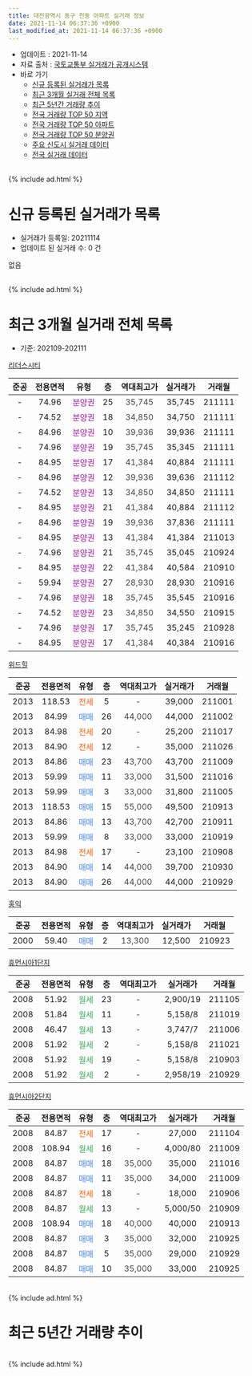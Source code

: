 ```yaml
---
title: 대전광역시 동구 천동 아파트 실거래 정보
date: 2021-11-14 06:37:36 +0900
last_modified_at: 2021-11-14 06:37:36 +0900
---
```


* 업데이트 : 2021-11-14
* 자료 출처 : [국토교통부 실거래가 공개시스템](http://rt.molit.go.kr)
* 바로 가기
    * [신규 등록된 실거래가 목록](#신규-등록된-실거래가-목록)
    * [최근 3개월 실거래 전체 목록](#최근-3개월-실거래-전체-목록)
    * [최근 5년간 거래량 추이](#최근-5년간-거래량-추이)
    * [전국 거래량 TOP 50 지역](https://inasie.github.io/apt-trade-info/최근-3개월-전국에서-가장-거래가-많이-발생한-지역)
    * [전국 거래량 TOP 50 아파트](https://inasie.github.io/apt-trade-info/최근-3개월-전국에서-가장-거래가-많이-발생한-아파트)
    * [전국 거래량 TOP 50 분양권](https://inasie.github.io/apt-trade-info/최근-3개월-전국에서-가장-거래가-많이-발생한-분양권)
    * [주요 신도시 실거래 데이터](https://inasie.github.io/apt-trade-info/주요-신도시)
    * [전국 실거래 데이터](https://inasie.github.io/apt-trade-info/전국)
<br>
{% include ad.html %}
<br>

# 신규 등록된 실거래가 목록
* 실거래가 등록일: 20211114
* 업데이트 된 실거래 수: 0 건

없음

<br>
{% include ad.html %}
<br>

# 최근 3개월 실거래 전체 목록
* 기준: 202109-202111


[리더스시티](https://search.naver.com/search.naver?query=%EB%8C%80%EC%A0%84%EA%B4%91%EC%97%AD%EC%8B%9C+%EB%8F%99%EA%B5%AC+%EC%B2%9C%EB%8F%99+%EB%A6%AC%EB%8D%94%EC%8A%A4%EC%8B%9C%ED%8B%B0)

|준공|전용면적|유형|층|역대최고가|실거래가|거래월|
|:---:|:---:|:---:|:---:|:---:|:---:|:---:|
|-|74.96|<span style="color:#9C11A5">분양권</span>|25|<span style="color:#444444">35,745</span>|35,745|211111|
|-|74.52|<span style="color:#9C11A5">분양권</span>|18|<span style="color:#444444">34,850</span>|34,750|211111|
|-|84.96|<span style="color:#9C11A5">분양권</span>|10|<span style="color:#444444">39,936</span>|39,936|211111|
|-|74.96|<span style="color:#9C11A5">분양권</span>|19|<span style="color:#444444">35,745</span>|35,345|211111|
|-|84.95|<span style="color:#9C11A5">분양권</span>|17|<span style="color:#444444">41,384</span>|40,884|211111|
|-|84.96|<span style="color:#9C11A5">분양권</span>|12|<span style="color:#444444">39,936</span>|39,636|211112|
|-|74.52|<span style="color:#9C11A5">분양권</span>|13|<span style="color:#444444">34,850</span>|34,850|211111|
|-|84.95|<span style="color:#9C11A5">분양권</span>|21|<span style="color:#444444">41,384</span>|40,884|211112|
|-|84.96|<span style="color:#9C11A5">분양권</span>|19|<span style="color:#444444">39,936</span>|37,836|211111|
|-|84.95|<span style="color:#9C11A5">분양권</span>|13|<span style="color:#444444">41,384</span>|41,384|211013|
|-|74.96|<span style="color:#9C11A5">분양권</span>|21|<span style="color:#444444">35,745</span>|35,045|210924|
|-|84.95|<span style="color:#9C11A5">분양권</span>|22|<span style="color:#444444">41,384</span>|40,584|210910|
|-|59.94|<span style="color:#9C11A5">분양권</span>|27|<span style="color:#444444">28,930</span>|28,930|210916|
|-|74.96|<span style="color:#9C11A5">분양권</span>|18|<span style="color:#444444">35,745</span>|35,545|210916|
|-|74.52|<span style="color:#9C11A5">분양권</span>|23|<span style="color:#444444">34,850</span>|34,550|210915|
|-|74.96|<span style="color:#9C11A5">분양권</span>|17|<span style="color:#444444">35,745</span>|35,245|210928|
|-|84.95|<span style="color:#9C11A5">분양권</span>|17|<span style="color:#444444">41,384</span>|40,384|210916|

[위드힐](https://search.naver.com/search.naver?query=%EB%8C%80%EC%A0%84%EA%B4%91%EC%97%AD%EC%8B%9C+%EB%8F%99%EA%B5%AC+%EC%B2%9C%EB%8F%99+%EC%9C%84%EB%93%9C%ED%9E%90)

|준공|전용면적|유형|층|역대최고가|실거래가|거래월|
|:---:|:---:|:---:|:---:|:---:|:---:|:---:|
|2013|118.53|<span style="color:#ff5a00">전세</span>|5|<span style="color:#444444">-</span>|39,000|211001|
|2013|84.99|<span style="color:#4285f3">매매</span>|26|<span style="color:#444444">44,000</span>|44,000|211002|
|2013|84.98|<span style="color:#ff5a00">전세</span>|20|<span style="color:#444444">-</span>|25,200|211017|
|2013|84.90|<span style="color:#ff5a00">전세</span>|12|<span style="color:#444444">-</span>|35,000|211026|
|2013|84.86|<span style="color:#4285f3">매매</span>|23|<span style="color:#444444">43,700</span>|43,700|211009|
|2013|59.99|<span style="color:#4285f3">매매</span>|11|<span style="color:#444444">33,000</span>|31,500|211016|
|2013|59.99|<span style="color:#4285f3">매매</span>|3|<span style="color:#444444">33,000</span>|31,800|211005|
|2013|118.53|<span style="color:#4285f3">매매</span>|15|<span style="color:#444444">55,000</span>|49,500|210913|
|2013|84.86|<span style="color:#4285f3">매매</span>|13|<span style="color:#444444">43,700</span>|42,700|210911|
|2013|59.99|<span style="color:#4285f3">매매</span>|8|<span style="color:#444444">33,000</span>|33,000|210919|
|2013|84.98|<span style="color:#ff5a00">전세</span>|17|<span style="color:#444444">-</span>|23,100|210908|
|2013|84.90|<span style="color:#4285f3">매매</span>|14|<span style="color:#444444">44,000</span>|39,700|210930|
|2013|84.90|<span style="color:#4285f3">매매</span>|26|<span style="color:#444444">44,000</span>|44,000|210929|

[홍익](https://search.naver.com/search.naver?query=%EB%8C%80%EC%A0%84%EA%B4%91%EC%97%AD%EC%8B%9C+%EB%8F%99%EA%B5%AC+%EC%B2%9C%EB%8F%99+%ED%99%8D%EC%9D%B5)

|준공|전용면적|유형|층|역대최고가|실거래가|거래월|
|:---:|:---:|:---:|:---:|:---:|:---:|:---:|
|2000|59.40|<span style="color:#4285f3">매매</span>|2|<span style="color:#444444">13,300</span>|12,500|210923|

[휴먼시아1단지](https://search.naver.com/search.naver?query=%EB%8C%80%EC%A0%84%EA%B4%91%EC%97%AD%EC%8B%9C+%EB%8F%99%EA%B5%AC+%EC%B2%9C%EB%8F%99+%ED%9C%B4%EB%A8%BC%EC%8B%9C%EC%95%841%EB%8B%A8%EC%A7%80)

|준공|전용면적|유형|층|역대최고가|실거래가|거래월|
|:---:|:---:|:---:|:---:|:---:|:---:|:---:|
|2008|51.92|<span style="color:#34a853">월세</span>|23|<span style="color:#444444">-</span>|2,900/19|211105|
|2008|51.84|<span style="color:#34a853">월세</span>|11|<span style="color:#444444">-</span>|5,158/8|211019|
|2008|46.47|<span style="color:#34a853">월세</span>|13|<span style="color:#444444">-</span>|3,747/7|211006|
|2008|51.92|<span style="color:#34a853">월세</span>|2|<span style="color:#444444">-</span>|5,158/8|211021|
|2008|51.92|<span style="color:#34a853">월세</span>|19|<span style="color:#444444">-</span>|5,158/8|210903|
|2008|51.92|<span style="color:#34a853">월세</span>|2|<span style="color:#444444">-</span>|2,958/19|210929|

[휴먼시아2단지](https://search.naver.com/search.naver?query=%EB%8C%80%EC%A0%84%EA%B4%91%EC%97%AD%EC%8B%9C+%EB%8F%99%EA%B5%AC+%EC%B2%9C%EB%8F%99+%ED%9C%B4%EB%A8%BC%EC%8B%9C%EC%95%842%EB%8B%A8%EC%A7%80)

|준공|전용면적|유형|층|역대최고가|실거래가|거래월|
|:---:|:---:|:---:|:---:|:---:|:---:|:---:|
|2008|84.87|<span style="color:#ff5a00">전세</span>|17|<span style="color:#444444">-</span>|27,000|211104|
|2008|108.94|<span style="color:#34a853">월세</span>|16|<span style="color:#444444">-</span>|4,000/80|211009|
|2008|84.87|<span style="color:#4285f3">매매</span>|18|<span style="color:#444444">35,000</span>|35,000|211016|
|2008|84.87|<span style="color:#4285f3">매매</span>|11|<span style="color:#444444">35,000</span>|34,000|211009|
|2008|84.87|<span style="color:#ff5a00">전세</span>|18|<span style="color:#444444">-</span>|18,000|210906|
|2008|84.87|<span style="color:#34a853">월세</span>|13|<span style="color:#444444">-</span>|5,000/50|210909|
|2008|108.94|<span style="color:#4285f3">매매</span>|18|<span style="color:#444444">40,000</span>|40,000|210913|
|2008|84.87|<span style="color:#4285f3">매매</span>|3|<span style="color:#444444">35,000</span>|32,000|210925|
|2008|84.87|<span style="color:#4285f3">매매</span>|5|<span style="color:#444444">35,000</span>|29,000|210929|
|2008|84.87|<span style="color:#4285f3">매매</span>|10|<span style="color:#444444">35,000</span>|33,000|210925|


<br>
{% include ad.html %}
<br>

# 최근 5년간 거래량 추이


<div style="width:100%;">
    <canvas id="deal_progress" height="200"></canvas>
</div>

<script>
new Chart(document.getElementById("deal_progress"), {
    type: 'line',
    data: {
        labels: ['201611','201612','201701','201702','201703','201704','201705','201706','201707','201708','201709','201710','201711','201712','201801','201802','201803','201804','201805','201806','201807','201808','201809','201810','201811','201812','201901','201902','201903','201904','201905','201906','201907','201908','201909','201910','201911','201912','202001','202002','202003','202004','202005','202006','202007','202008','202009','202010','202011','202012','202101','202102','202103','202104','202105','202106','202107','202108','202109','202110','202111'],
        datasets: [{
            label: '매매',
            pointRadius: 1,
            data: [17, 10, 7, 6, 13, 15, 12, 14, 12, 13, 4, 12, 7, 10, 8, 7, 16, 8, 5, 6, 9, 5, 7, 10, 2, 4, 10, 11, 10, 12, 9, 6, 29, 42, 19, 29, 27, 23, 9, 19, 8, 8, 20, 25, 4, 7, 5, 9, 7, 13, 15, 8, 5, 24, 20, 12, 5, 14, 17, 7, 9],
            borderColor: "rgba(255, 201, 14, 1)",
            backgroundColor: "rgba(255, 201, 14, 0.5)",
            fill: false,
            lineTension: 0
        },{
            label: '전월세',
            pointRadius: 1,
            data: [19, 28, 16, 16, 4, 4, 10, 9, 8, 14, 11, 9, 8, 10, 10, 8, 10, 9, 9, 6, 8, 4, 7, 11, 8, 23, 12, 15, 7, 9, 10, 6, 8, 9, 13, 10, 14, 11, 11, 13, 10, 8, 10, 15, 13, 6, 2, 6, 12, 13, 11, 13, 12, 12, 16, 4, 4, 5, 5, 7, 2],
            borderColor: "rgba(0, 141, 185, 1)",
            backgroundColor: "rgba(0, 141, 185, 0.5)",
            fill: false,
            lineTension: 0
        }
        ]
    },
    options: {
        responsive: true,
        title: {
            display: false
        },
        tooltips: {
            mode: 'index',
            intersect: false
        },
        hover: {
            mode: 'nearest',
            intersect: true
        },
        scales: {
            xAxes: [{
                display: true,
                scaleLabel: {
                    display: true,
                    labelString: '년/월'
                }
            }],
            yAxes: [{
                display: true,
                ticks: {
                    suggestedMin: 0,
                },
                scaleLabel: {
                    display: true,
                    labelString: '실거래 수'
                }
            }]
        }
    }
});

</script>


<br>
{% include ad.html %}
<br>

